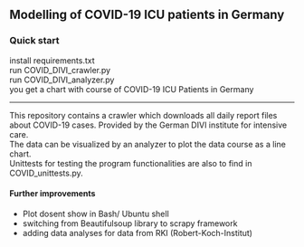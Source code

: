 
## Modelling of COVID-19 ICU patients in Germany  
  
  
### Quick start ####
install requirements.txt  
run COVID_DIVI_crawler.py  
run COVID_DIVI_analyzer.py  
you get a chart with course of COVID-19 ICU Patients in Germany  
  
-------------------------  
  
This repository contains a crawler which downloads all daily report files about COVID-19 cases. Provided by the German DIVI institute for intensive care.  
The data can be visualized by an analyzer to plot the data course as a line chart.  
Unittests for testing the program functionalities are also to find in COVID_unittests.py.  
  
#### Further improvements ####
- Plot dosent show in Bash/ Ubuntu shell
- switching from Beautifulsoup library to scrapy framework  
- adding data analyses for data from RKI (Robert-Koch-Institut)